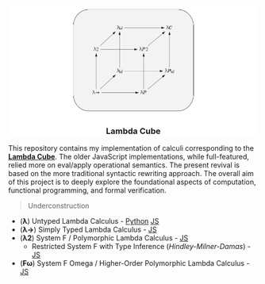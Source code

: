 <div align="center" style="background-color:white"/>
<img src="./LambdaCube.png" height="215em" width="250em"/>

### Lambda Cube

</div>

This repository contains my implementation of calculi corresponding to the [**Lambda Cube**](https://en.wikipedia.org/wiki/Lambda_cube). The older JavaScript implementations, while full-featured, relied more on eval/apply operational semantics. The present revival is based on the more traditional syntactic rewriting approach. The overall aim of this project is to deeply explore the foundational aspects of computation, functional programming, and formal verification.

> Underconstruction

* (**λ**) Untyped Lambda Calculus - [Python](https://github.com/archanpatkar/lambdacube/blob/main/ulc) [JS](https://github.com/archanpatkar/ulc)
* (**λ→**) Simply Typed Lambda Calculus - [JS](https://github.com/archanpatkar/styla)
* (**λ2**) System F / Polymorphic Lambda Calculus - [JS](https://github.com/archanpatkar/systemF)
  * Restricted System F with Type Inference (*Hindley-Milner-Damas*) - [JS](https://github.com/archanpatkar/hml)
* (**Fω**) System F Omega / Higher-Order Polymorphic Lambda Calculus - [JS](https://github.com/archanpatkar/omega)
